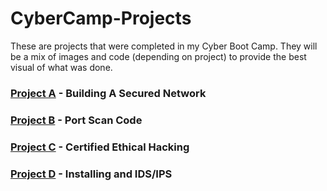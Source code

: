 # CyberCamp-Projects
These are projects that were completed in my Cyber Boot Camp. They will be a mix of images and code (depending on project) to provide the best visual of what was done.

### [Project A](https://github.com/jwinters35/CyberCamp-Projects/tree/main/Project%20A) - Building A Secured Network

### [Project B](https://github.com/jwinters35/CyberCamp-Projects/tree/main/Project%20B) - Port Scan Code

### [Project C](https://github.com/jwinters35/CyberCamp-Projects/tree/main/Project%20C) - Certified Ethical Hacking

### [Project D](https://github.com/jwinters35/CyberCamp-Projects/blob/main/Project%20D) - Installing and IDS/IPS
